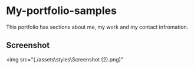 # My-portfolio-samples

This portfolio has sections about me, my work and my contact infromation.

## Screenshot
<img src="(./assets\styles\Screenshot (2).png)"
